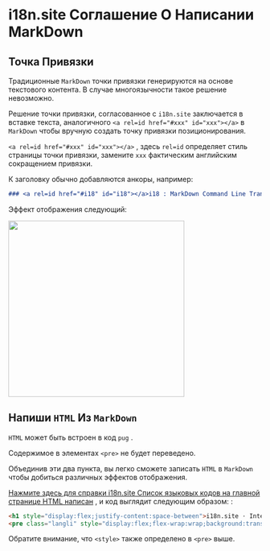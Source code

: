 # i18n.site Соглашение О Написании MarkDown

## Точка Привязки

Традиционные `MarkDown` точки привязки генерируются на основе текстового контента. В случае многоязычности такое решение невозможно.

Решение точки привязки, согласованное с `i18n.site` заключается в вставке текста, аналогичного `<a rel=id href="#xxx" id="xxx"></a>` в `MarkDown` чтобы вручную создать точку привязки позиционирования.

`<a rel=id href="#xxx" id="xxx"></a>` , здесь `rel=id` определяет стиль страницы точки привязки, замените `xxx` фактическим английским сокращением привязки.

К заголовку обычно добавляются анкоры, например:

```md
### <a rel=id href="#i18" id="i18"></a>i18 : MarkDown Command Line Translation Tool
```

Эффект отображения следующий:

<img src="//p.3ti.site/1721381136.avif" width="350">

## Напиши `HTML` Из `MarkDown`

`HTML` может быть встроен в код `pug` .

Содержимое в элементах `<pre>` не будет переведено.

Объединив эти два пункта, вы легко сможете записать `HTML` в `MarkDown` чтобы добиться различных эффектов отображения.

[Нажмите здесь для справки i18n.site Список языковых кодов на главной странице HTML написан](//raw.githubusercontent.com/i18n-site/md/main/zh/README.md) , и код выглядит следующим образом: :

```html
<h1 style="display:flex;justify-content:space-between">i18n.site ⋅ International Solutions<img src="//p.3ti.site/logo.svg" style="user-select:none;margin-top:-1px;width:42px"></h1>
<pre class="langli" style="display:flex;flex-wrap:wrap;background:transparent;border:1px solid #eee;font-size:12px;box-shadow:0 0 3px inset #eee;padding:12px 5px 4px 12px;justify-content:space-between;"><style>pre.langli i{font-weight:300;font-family:s;margin-right:2px;margin-bottom:8px;font-style:normal;color:#666;border-bottom:1px dashed #ccc;}</style><i>English</i><i>简体中文</i><i>Deutsch</i> … …</pre>
```

Обратите внимание, что `<style>` также определено в `<pre>` выше.